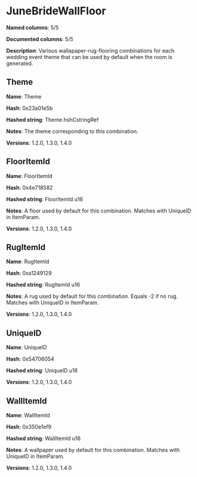 # JuneBrideWallFloor
**Named columns**: 5/5

**Documented columns**: 5/5

**Description**: Various wallapaper-rug-flooring combinations for each wedding event theme that can be used by default when the room is generated.
## Theme

**Name**: Theme

**Hash**: 0x23a01e5b

**Hashed string**: Theme.hshCstringRef

**Notes**: The theme corresponding to this combination.

**Versions**: 1.2.0, 1.3.0, 1.4.0

## FloorItemId

**Name**: FloorItemId

**Hash**: 0x4e718582

**Hashed string**: FloorItemId u16

**Notes**: A floor used by default for this combination. Matches with UniqueID in ItemParam.

**Versions**: 1.2.0, 1.3.0, 1.4.0

## RugItemId

**Name**: RugItemId

**Hash**: 0xa1249129

**Hashed string**: RugItemId u16

**Notes**: A rug used by default for this combination. Equals -2 if no rug. Matches with UniqueID in ItemParam.

**Versions**: 1.2.0, 1.3.0, 1.4.0

## UniqueID

**Name**: UniqueID

**Hash**: 0x54706054

**Hashed string**: UniqueID u16

**Versions**: 1.2.0, 1.3.0, 1.4.0

## WallItemId

**Name**: WallItemId

**Hash**: 0x350e1ef9

**Hashed string**: WallItemId u16

**Notes**: A wallpaper used by default for this combination. Matches with UniqueID in ItemParam.

**Versions**: 1.2.0, 1.3.0, 1.4.0


